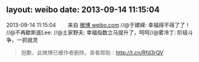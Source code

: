layout: weibo
date: 2013-09-14 11:15:04
---
<meta name="referrer" content="no-referrer" />

2013-09-14 11:15:04  &nbsp;&nbsp;&nbsp;&nbsp;&nbsp;&nbsp; 来自 <a href="http://weibo.com/" rel="nofollow">微博 weibo.com</a>
//@于建嵘: 幸福得不得了了！ //@不再歇斯底Lee: //@土家野夫: 幸福指数立马提升了，呵呵//@雾冷丁: 阶级斗争，一抓就灵
>  抱歉，此微博已被作者删除。查看帮助：http://t.cn/Rfd3rQV
